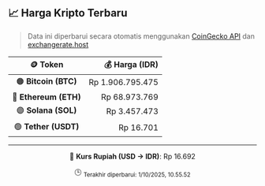 

<!-- HARGA_KRIPTO -->
## 📈 Harga Kripto Terbaru

> Data ini diperbarui secara otomatis menggunakan [CoinGecko API](https://www.coingecko.com/) dan [exchangerate.host](https://exchangerate.host/)

<div align="center">

| 🪙 Token | 💰 Harga (IDR) |
|:------:|---------------:|
| 🟠 **Bitcoin (BTC)**   | Rp 1.906.795.475 |
| 🔵 **Ethereum (ETH)**  | Rp 68.973.769 |
| 🟣 **Solana (SOL)**    | Rp 3.457.473 |
| 🟢 **Tether (USDT)**   | Rp 16.701 |

---

💱 **Kurs Rupiah (USD → IDR)**: Rp 16.692

🕒 <sub>Terakhir diperbarui: 1/10/2025, 10.55.52</sub>

</div>
<!-- /HARGA_KRIPTO -->